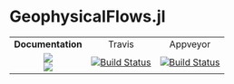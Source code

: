# GeophysicalFlows.jl


<table>
    <tr align="center">
        <td><b>Documentation</b></td> <td>Travis</td> <td>Appveyor</td> 
    </tr>
    <tr align="center">
        <td><a href="https://FourierFlows.github.io/FourierFlows.jl/latest"><img src="https://img.shields.io/badge/docs-latest-blue.svg"></a></br><a href="https://FourierFlows.github.io/FourierFlows.jl/stable"><img src="https://img.shields.io/badge/docs-stable-blue.svg"></a></td> <td><a href="https://travis-ci.org/FourierFlows/GeophysicalFlows.jl"><img src="https://travis-ci.org/FourierFlows/GeophysicalFlows.jl.svg?branch=master" title="Build Status"></a><td><a href="https://ci.appveyor.com/project/navidcy/geophysicalflows-jl"><img src="https://ci.appveyor.com/api/projects/status/7c5f4wfckq5gb6qv?svg=true" title="Build Status"></a></td> 
    </tr>
 </table>
 
